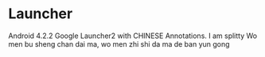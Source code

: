 Launcher
========
Android 4.2.2 Google Launcher2 with CHINESE Annotations.
I am splitty
Wo men bu sheng chan dai ma, wo men zhi shi da ma de ban yun gong
